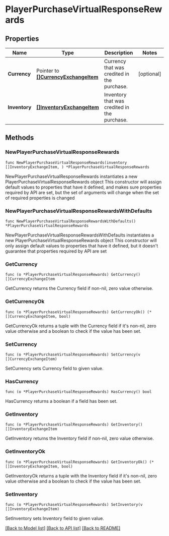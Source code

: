 # PlayerPurchaseVirtualResponseRewards

## Properties

Name | Type | Description | Notes
------------ | ------------- | ------------- | -------------
**Currency** | Pointer to [**[]CurrencyExchangeItem**](CurrencyExchangeItem.md) | Currency that was credited in the purchase. | [optional] 
**Inventory** | [**[]InventoryExchangeItem**](InventoryExchangeItem.md) | Inventory that was credited in the purchase. | 

## Methods

### NewPlayerPurchaseVirtualResponseRewards

`func NewPlayerPurchaseVirtualResponseRewards(inventory []InventoryExchangeItem, ) *PlayerPurchaseVirtualResponseRewards`

NewPlayerPurchaseVirtualResponseRewards instantiates a new PlayerPurchaseVirtualResponseRewards object
This constructor will assign default values to properties that have it defined,
and makes sure properties required by API are set, but the set of arguments
will change when the set of required properties is changed

### NewPlayerPurchaseVirtualResponseRewardsWithDefaults

`func NewPlayerPurchaseVirtualResponseRewardsWithDefaults() *PlayerPurchaseVirtualResponseRewards`

NewPlayerPurchaseVirtualResponseRewardsWithDefaults instantiates a new PlayerPurchaseVirtualResponseRewards object
This constructor will only assign default values to properties that have it defined,
but it doesn't guarantee that properties required by API are set

### GetCurrency

`func (o *PlayerPurchaseVirtualResponseRewards) GetCurrency() []CurrencyExchangeItem`

GetCurrency returns the Currency field if non-nil, zero value otherwise.

### GetCurrencyOk

`func (o *PlayerPurchaseVirtualResponseRewards) GetCurrencyOk() (*[]CurrencyExchangeItem, bool)`

GetCurrencyOk returns a tuple with the Currency field if it's non-nil, zero value otherwise
and a boolean to check if the value has been set.

### SetCurrency

`func (o *PlayerPurchaseVirtualResponseRewards) SetCurrency(v []CurrencyExchangeItem)`

SetCurrency sets Currency field to given value.

### HasCurrency

`func (o *PlayerPurchaseVirtualResponseRewards) HasCurrency() bool`

HasCurrency returns a boolean if a field has been set.

### GetInventory

`func (o *PlayerPurchaseVirtualResponseRewards) GetInventory() []InventoryExchangeItem`

GetInventory returns the Inventory field if non-nil, zero value otherwise.

### GetInventoryOk

`func (o *PlayerPurchaseVirtualResponseRewards) GetInventoryOk() (*[]InventoryExchangeItem, bool)`

GetInventoryOk returns a tuple with the Inventory field if it's non-nil, zero value otherwise
and a boolean to check if the value has been set.

### SetInventory

`func (o *PlayerPurchaseVirtualResponseRewards) SetInventory(v []InventoryExchangeItem)`

SetInventory sets Inventory field to given value.



[[Back to Model list]](../README.md#documentation-for-models) [[Back to API list]](../README.md#documentation-for-api-endpoints) [[Back to README]](../README.md)


